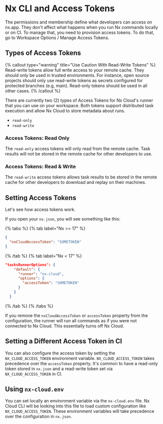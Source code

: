 # Nx CLI and Access Tokens

The permissions and membership define what developers can access on nx.app. They don't affect what happens when you run Nx commands locally or on CI. To manage that, you need to provision access tokens. To do that, go to Workspace Options / Manage Access Tokens.

## Types of Access Tokens

{% callout type="warning" title="Use Caution With Read-Write Tokens" %}
Read-write tokens allow full write access to your remote cache. They should only be used in trusted environments. For instance, open source projects should only use read-write tokens as secrets configured for protected branches (e.g, main). Read-only tokens should be used in all other cases.
{% /callout %}

There are currently two (2) types of Access Tokens for Nx Cloud's runner that you can use on your workspace. Both tokens support distributed task execution and allow Nx Cloud to store metadata about runs.

- `read-only`
- `read-write`

### Access Tokens: Read Only

The `read-only` access tokens will only read from the remote cache. Task results will not be stored in the remote cache for other developers to use.

### Access Tokens: Read & Write

The `read-write` access tokens allows task results to be stored in the remote cache for other developers to download and replay on their machines.

## Setting Access Tokens

Let's see how access tokens work.

If you open your `nx.json`, you will see something like this:

{% tabs %}
{% tab label="Nx >= 17" %}

```json
{
  "nxCloudAccessToken": "SOMETOKEN"
}
```

{% /tab %}
{% tab label="Nx < 17" %}

```json
"tasksRunnerOptions": {
    "default": {
      "runner": "nx-cloud",
      "options": {
        "accessToken": "SOMETOKEN"
      }
    }
  }
```

{% /tab %}
{% /tabs %}

If you remove the `nxCloudAccessToken` or `accessToken` property from the configuration, the runner will run all commands as if you were not connected to Nx Cloud. This essentially turns off Nx Cloud.

## Setting a Different Access Token in CI

You can also configure the access token by setting the `NX_CLOUD_ACCESS_TOKEN` environment variable. `NX_CLOUD_ACCESS_TOKEN` takes precedence over the `accessToken` property. It's common to have a read-only token stored in `nx.json` and a read-write token set via `NX_CLOUD_ACCESS_TOKEN` in CI.

## Using `nx-cloud.env`

You can set locally an environment variable via the `nx-cloud.env` file. Nx Cloud CLI will be looking into this file to load custom configuration like `NX_CLOUD_ACCESS_TOKEN`. These environment variables will take precedence over the configuration in `nx.json`.
